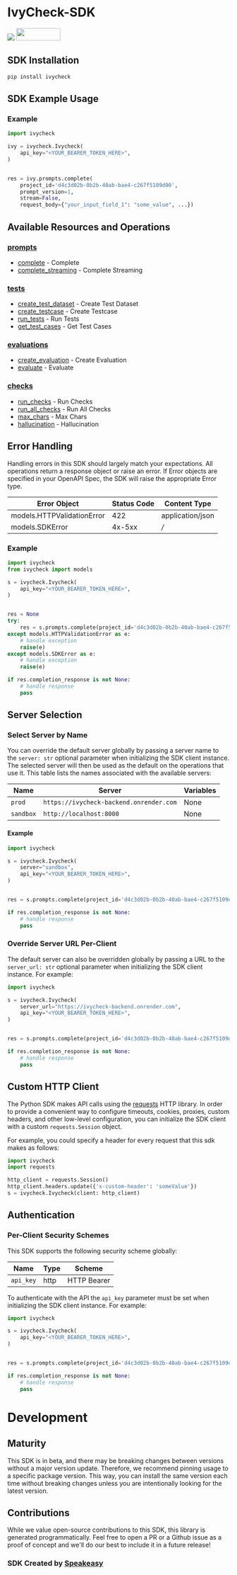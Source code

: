 # IvyCheck-SDK

<div align="left">
    <a href="https://speakeasyapi.dev/"><img src="https://custom-icon-badges.demolab.com/badge/-Built%20By%20Speakeasy-212015?style=for-the-badge&logoColor=FBE331&logo=speakeasy&labelColor=545454" /></a>
    <a href="https://opensource.org/licenses/MIT">
        <img src="https://img.shields.io/badge/License-MIT-blue.svg" style="width: 100px; height: 28px;" />
    </a>
</div>

<!-- Start SDK Installation [installation] -->
## SDK Installation

```bash
pip install ivycheck
```
<!-- End SDK Installation [installation] -->

## SDK Example Usage

### Example

```python
import ivycheck

ivy = ivycheck.Ivycheck(
    api_key="<YOUR_BEARER_TOKEN_HERE>",
)


res = ivy.prompts.complete(
    project_id='d4c3d02b-0b2b-40ab-bae4-c267f5109d00',
    prompt_version=1,
    stream=False,
    request_body={"your_input_field_1": "some_value", ...})


```

<!-- No SDK Example Usage [usage] -->

<!-- Start Available Resources and Operations [operations] -->
## Available Resources and Operations

### [prompts](docs/sdks/prompts/README.md)

* [complete](docs/sdks/prompts/README.md#complete) - Complete
* [complete_streaming](docs/sdks/prompts/README.md#complete_streaming) - Complete Streaming

### [tests](docs/sdks/tests/README.md)

* [create_test_dataset](docs/sdks/tests/README.md#create_test_dataset) - Create Test Dataset
* [create_testcase](docs/sdks/tests/README.md#create_testcase) - Create Testcase
* [run_tests](docs/sdks/tests/README.md#run_tests) - Run Tests
* [get_test_cases](docs/sdks/tests/README.md#get_test_cases) - Get Test Cases

### [evaluations](docs/sdks/evaluations/README.md)

* [create_evaluation](docs/sdks/evaluations/README.md#create_evaluation) - Create Evaluation
* [evaluate](docs/sdks/evaluations/README.md#evaluate) - Evaluate

### [checks](docs/sdks/checks/README.md)

* [run_checks](docs/sdks/checks/README.md#run_checks) - Run Checks
* [run_all_checks](docs/sdks/checks/README.md#run_all_checks) - Run All Checks
* [max_chars](docs/sdks/checks/README.md#max_chars) - Max Chars
* [hallucination](docs/sdks/checks/README.md#hallucination) - Hallucination
<!-- End Available Resources and Operations [operations] -->

<!-- Start Error Handling [errors] -->
## Error Handling

Handling errors in this SDK should largely match your expectations.  All operations return a response object or raise an error.  If Error objects are specified in your OpenAPI Spec, the SDK will raise the appropriate Error type.

| Error Object               | Status Code                | Content Type               |
| -------------------------- | -------------------------- | -------------------------- |
| models.HTTPValidationError | 422                        | application/json           |
| models.SDKError            | 4x-5xx                     | */*                        |

### Example

```python
import ivycheck
from ivycheck import models

s = ivycheck.Ivycheck(
    api_key="<YOUR_BEARER_TOKEN_HERE>",
)


res = None
try:
    res = s.prompts.complete(project_id='d4c3d02b-0b2b-40ab-bae4-c267f5109d00', prompt_version=77884, stream=False, request_body=ivycheck.CompleteFieldValues())
except models.HTTPValidationError as e:
    # handle exception
    raise(e)
except models.SDKError as e:
    # handle exception
    raise(e)

if res.completion_response is not None:
    # handle response
    pass
```
<!-- End Error Handling [errors] -->

<!-- Start Server Selection [server] -->
## Server Selection

### Select Server by Name

You can override the default server globally by passing a server name to the `server: str` optional parameter when initializing the SDK client instance. The selected server will then be used as the default on the operations that use it. This table lists the names associated with the available servers:

| Name | Server | Variables |
| ----- | ------ | --------- |
| `prod` | `https://ivycheck-backend.onrender.com` | None |
| `sandbox` | `http://localhost:8000` | None |

#### Example

```python
import ivycheck

s = ivycheck.Ivycheck(
    server="sandbox",
    api_key="<YOUR_BEARER_TOKEN_HERE>",
)


res = s.prompts.complete(project_id='d4c3d02b-0b2b-40ab-bae4-c267f5109d00', prompt_version=77884, stream=False, request_body=ivycheck.CompleteFieldValues())

if res.completion_response is not None:
    # handle response
    pass
```


### Override Server URL Per-Client

The default server can also be overridden globally by passing a URL to the `server_url: str` optional parameter when initializing the SDK client instance. For example:
```python
import ivycheck

s = ivycheck.Ivycheck(
    server_url="https://ivycheck-backend.onrender.com",
    api_key="<YOUR_BEARER_TOKEN_HERE>",
)


res = s.prompts.complete(project_id='d4c3d02b-0b2b-40ab-bae4-c267f5109d00', prompt_version=77884, stream=False, request_body=ivycheck.CompleteFieldValues())

if res.completion_response is not None:
    # handle response
    pass
```
<!-- End Server Selection [server] -->

<!-- Start Custom HTTP Client [http-client] -->
## Custom HTTP Client

The Python SDK makes API calls using the [requests](https://pypi.org/project/requests/) HTTP library.  In order to provide a convenient way to configure timeouts, cookies, proxies, custom headers, and other low-level configuration, you can initialize the SDK client with a custom `requests.Session` object.

For example, you could specify a header for every request that this sdk makes as follows:
```python
import ivycheck
import requests

http_client = requests.Session()
http_client.headers.update({'x-custom-header': 'someValue'})
s = ivycheck.Ivycheck(client: http_client)
```
<!-- End Custom HTTP Client [http-client] -->

<!-- Start Authentication [security] -->
## Authentication

### Per-Client Security Schemes

This SDK supports the following security scheme globally:

| Name        | Type        | Scheme      |
| ----------- | ----------- | ----------- |
| `api_key`   | http        | HTTP Bearer |

To authenticate with the API the `api_key` parameter must be set when initializing the SDK client instance. For example:
```python
import ivycheck

s = ivycheck.Ivycheck(
    api_key="<YOUR_BEARER_TOKEN_HERE>",
)


res = s.prompts.complete(project_id='d4c3d02b-0b2b-40ab-bae4-c267f5109d00', prompt_version=77884, stream=False, request_body=ivycheck.CompleteFieldValues())

if res.completion_response is not None:
    # handle response
    pass
```
<!-- End Authentication [security] -->

<!-- Placeholder for Future Speakeasy SDK Sections -->

# Development

## Maturity

This SDK is in beta, and there may be breaking changes between versions without a major version update. Therefore, we recommend pinning usage
to a specific package version. This way, you can install the same version each time without breaking changes unless you are intentionally
looking for the latest version.

## Contributions

While we value open-source contributions to this SDK, this library is generated programmatically.
Feel free to open a PR or a Github issue as a proof of concept and we'll do our best to include it in a future release!

### SDK Created by [Speakeasy](https://docs.speakeasyapi.dev/docs/using-speakeasy/client-sdks)
